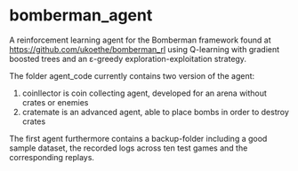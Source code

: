 # bomberman_agent
A reinforcement learning agent for the Bomberman framework found at https://github.com/ukoethe/bomberman_rl
using Q-learning with gradient boosted trees and an ε-greedy exploration-exploitation strategy.

The folder agent_code currently contains two version of the agent:
1. coinllector is coin collecting agent, developed for an arena without crates or enemies
2. cratemate is an advanced agent, able to place bombs in order to destroy crates

The first agent furthermore contains a backup-folder including a good sample dataset,
the recorded logs across ten test games and the corresponding replays.

